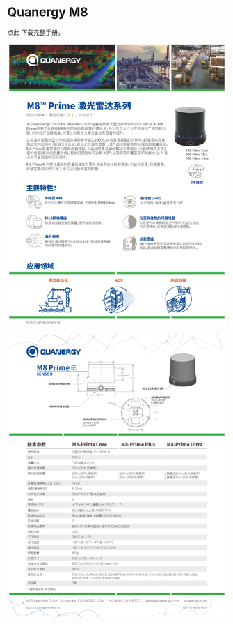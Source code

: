 # Quanergy M8

<p>点此 <resource src="../resources/Quanergy-M8Prime/Quanergy-M8Prime.pdf" text="下载完整手册"/>下载完整手册。</p>

![Quanergy-M8Prime_页面_1.png](../resources/Quanergy-M8Prime/Quanergy-M8Prime_页面_1.png)

![Quanergy-M8Prime_页面_2.png](../resources/Quanergy-M8Prime/Quanergy-M8Prime_页面_2.png)

